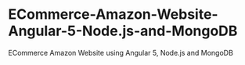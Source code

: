# ECommerce-Amazon-Website-Angular-5-Node.js-and-MongoDB
ECommerce Amazon Website using Angular 5, Node.js and MongoDB
